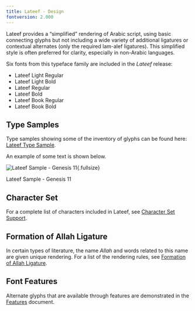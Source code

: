 ```yaml
---
title: Lateef - Design
fontversion: 2.000
---
```


Lateef provides a “simplified” rendering of Arabic script, using basic connecting glyphs but not including a wide variety of additional ligatures or contextual alternates (only the required lam-alef ligatures). This simplified style is often preferred for clarity, especially in non-Arabic languages.

Six fonts from this typeface family are included in the *Lateef* release:

* Lateef Light Regular
* Lateef Light Bold
* Lateef Regular
* Lateef Bold
* Lateef Book Regular
* Lateef Book Bold



## Type Samples

Type samples showing some of the inventory of glyphs can be found here: 
[Lateef Type Sample](sample.md).

An example of some text is shown below. 

![Lateef Sample - Genesis 11](assets/images/LateefGen11_LO.png){.fullsize}
<!-- PRODUCT SITE IMAGE SRC https://software.sil.org/lateef/wp-content/uploads/sites/29/2016/03/LateefGen11_LO.png -->
<figcaption>Lateef Sample - Genesis 11</figcaption>

## Character Set

For a complete list of characters included in Lateef, see [Character Set Support](charset.md).

## Formation of Allah Ligature

In certain types of literature, the name *Allah* and words related to this name are given unique rendering. For a list of the rendering rules, see [Formation of Allah Ligature](allah.md).


## Font Features

Alternate glyphs that are available through features are demonstrated in the [Features](features.md) document. 
